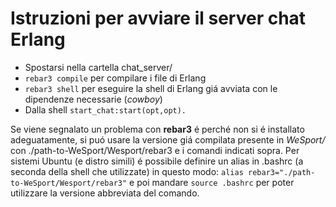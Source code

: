 # Istruzioni per avviare il server chat Erlang

- Spostarsi nella cartella chat_server/
- `rebar3 compile` per compilare i file di Erlang
- `rebar3 shell` per eseguire la shell di Erlang giá avviata con le dipendenze necessarie (_cowboy_)
- Dalla shell `start_chat:start(opt,opt).`

Se viene segnalato un problema con **rebar3** é perché non si é installato adeguatamente, si puó usare la versione giá compilata presente in _WeSport/_ con ./path-to-WeSport/Wesport/rebar3 e i comandi indicati sopra.
Per sistemi Ubuntu (e distro simili) é possibile definire un alias in .bashrc (a seconda della shell che utilizzate) in questo modo:
`alias rebar3="./path-to-WeSport/Wesport/rebar3"` e poi mandare `source .bashrc` per poter utilizzare la versione abbreviata del comando.
